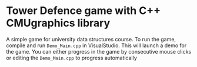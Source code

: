 # Tower Defence game with C++ CMUgraphics library
A simple game for university data structures course. To run the game, compile and run ```Demo_Main.cpp``` in VisualStudio.
This will launch a demo for the game. You can either progress in the game by consecutive mouse clicks or editing the ```Demo_Main.cpp``` to progress automatically
